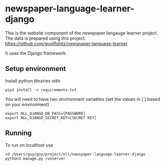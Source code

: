 # newspaper-language-learner-django

This is the website component of the newspaper langauge learner project. 
The data is prepared using this project: https://github.com/guylifshitz/newspaper-language-learner

It uses the Django framework.

## Setup environment 

Install python libraries with 

```pip3 install -r requirements.txt```

You will need to have two environment variables (set the values in [ ] based on your environment)

```
export NLL_DJANGO_DB_PASS=[PASSWORD]
export NLL_DJANGO_SECRET_KEY=[SECRET KEY]
```


## Running 

To run on localhost use 
```
cd /Users/guy/guy/project/nll/newspaper-language-learner-django
python3 manage.py runserver
```


